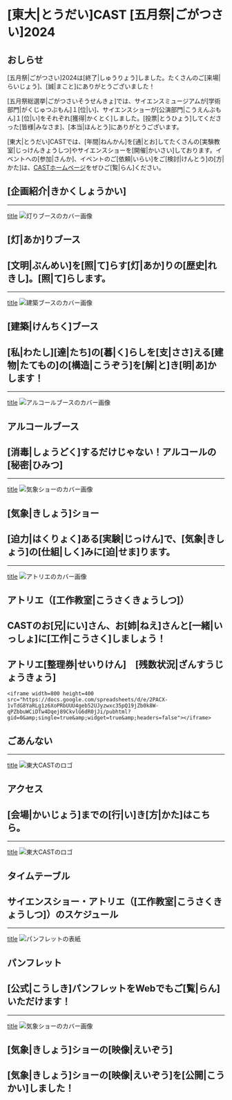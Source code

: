 # [東大|とうだい]CAST [五月祭|ごがつさい]2024

## おしらせ

[五月祭|ごがつさい]2024は[終了|しゅうりょう]しました。たくさんのご[来場|らいじょう]、[誠|まこと]にありがとうございました！

[五月祭総選挙|ごがつさいそうせんきょ]では、サイエンスミュージアムが[学術部門|がくじゅつぶもん]１[位|い]、サイエンスショーが[公演部門|こうえんぶもん]１[位|い]をそれぞれ[獲得|かくとく]しました。[投票|とうひょう]してくださった[皆様|みなさま]、[本当|ほんとう]にありがとうございます。

[東大|とうだい]CASTでは、[年間|ねんかん]を[通|とお]してたくさんの[実験教室|じっけんきょうしつ]やサイエンスショーを[開催|かいさい]しております。イベントへの[参加|さんか]、イベントのご[依頼|いらい]をご[検討|けんとう]の[方|かた]は、[CASTホームページ](https://ut-cast.net)をぜひご[覧|らん]ください。

## [企画紹介|きかくしょうかい]

---
[title](light)
![灯りブースのカバー画像](/img/toppage/灯り_top.png)
## [灯|あか]りブース
[文明|ぶんめい]を[照|て]らす[灯|あか]りの[歴史|れきし]。[照|て]らします。
---
---
[title](architecture)
![建築ブースのカバー画像](/img/toppage/建築_top.png)
## [建築|けんちく]ブース
[私|わたし][達|たち]の[暮|く]らしを[支|ささ]える[建物|たてもの]の[構造|こうぞう]を[解|と]き[明|あ]かします！
---
---
[title](alcohol)
![アルコールブースのカバー画像](/img/toppage/アルコール_top.png)
## アルコールブース
[消毒|しょうどく]するだけじゃない！アルコールの[秘密|ひみつ]
---
---
[title](weather)
![気象ショーのカバー画像](/img/toppage/気象_top.png)
## [気象|きしょう]ショー
[迫力|はくりょく]ある[実験|じっけん]で、[気象|きしょう]の[仕組|しく]みに[迫|せま]ります。
---
---
[title](atelier)
![アトリエのカバー画像](/img/toppage/アトリエ_top.png)
## アトリエ（[工作教室|こうさくきょうしつ]）
CASTのお[兄|にい]さん、お[姉|ねえ]さんと[一緒|いっしょ]に[工作|こうさく]しましょう！
---

## アトリエ[整理券|せいりけん]　[残数状況|ざんすうじょうきょう]

```
<iframe width=800 height=400 src="https://docs.google.com/spreadsheets/d/e/2PACX-1vTdG8YaRLg1z6XoPRbUUU4geb52UJyzwxc35pQ19jZb0k8W-qPZbbuWCiDTw4Dqej89CkvlG6dR0jJi/pubhtml?gid=0&amp;single=true&amp;widget=true&amp;headers=false"></iframe>
```

## ごあんない

---
[title](access)
![東大CASTのロゴ](/img/sponsors/utcast.gif)
## アクセス
[会場|かいじょう]までの[行|い]き[方|かた]はこちら。
---
---
[title](timetable)
![東大CASTのロゴ](/img/sponsors/utcast.gif)
## タイムテーブル
サイエンスショー・アトリエ（[工作教室|こうさくきょうしつ]）のスケジュール
---
---
[title](pamphlet)
![パンフレットの表紙](/img/pamphlet/pamphlet.png)
## パンフレット
[公式|こうしき]パンフレットをWebでもご[覧|らん]いただけます！
---
---
[title](weather)
![気象ショーのカバー画像](/img/toppage/気象_top.png)
## [気象|きしょう]ショーの[映像|えいぞう]
[気象|きしょう]ショーの[映像|えいぞう]を[公開|こうかい]しました！
---